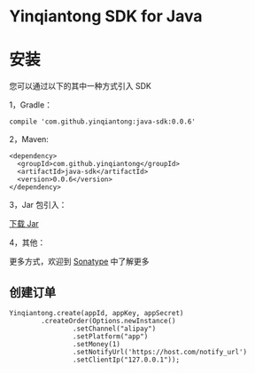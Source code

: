 # Yinqiantong SDK for Java

# 安装

您可以通过以下的其中一种方式引入 SDK

1，Gradle：

```
compile 'com.github.yinqiantong:java-sdk:0.0.6'
```

2，Maven:

```
<dependency>
  <groupId>com.github.yinqiantong</groupId>
  <artifactId>java-sdk</artifactId>
  <version>0.0.6</version>
</dependency>
```

3，Jar 包引入：

[下载 Jar](https://search.maven.org/remotecontent?filepath=com/github/yinqiantong/java-sdk/0.0.6/java-sdk-0.0.6-sources.jar)

4，其他：

更多方式，欢迎到 [Sonatype](https://search.maven.org/artifact/com.github.yinqiantong/java-sdk/0.0.6/jar) 中了解更多

## 创建订单

```
Yinqiantong.create(appId, appKey, appSecret)
        .createOrder(Options.newInstance()
                .setChannel("alipay")
                .setPlatform("app")
                .setMoney(1)
                .setNotifyUrl('https://host.com/notify_url')
                .setClientIp("127.0.0.1"));
```
